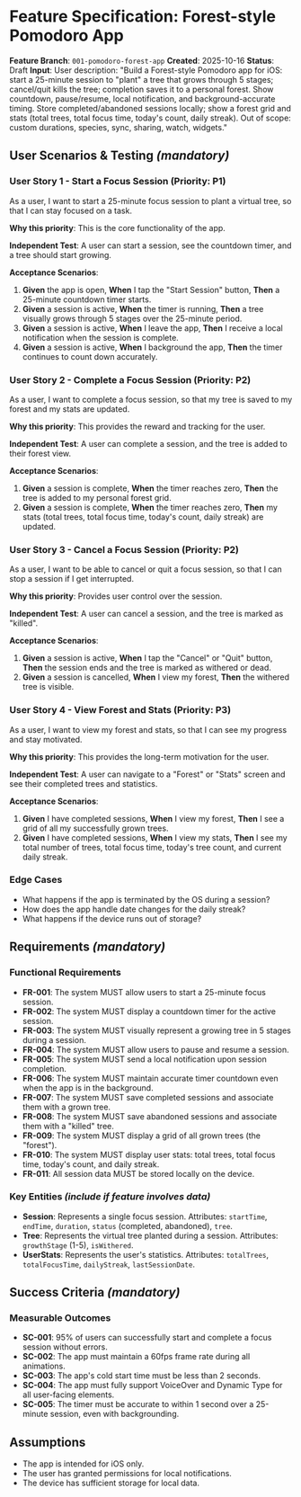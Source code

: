 # Feature Specification: Forest-style Pomodoro App

**Feature Branch**: `001-pomodoro-forest-app`
**Created**: 2025-10-16
**Status**: Draft
**Input**: User description: "Build a Forest-style Pomodoro app for iOS: start a 25-minute session to "plant" a tree that grows through 5 stages; cancel/quit kills the tree; completion saves it to a personal forest. Show countdown, pause/resume, local notification, and background-accurate timing. Store completed/abandoned sessions locally; show a forest grid and stats (total trees, total focus time, today's count, daily streak). Out of scope: custom durations, species, sync, sharing, watch, widgets."

## User Scenarios & Testing *(mandatory)*

### User Story 1 - Start a Focus Session (Priority: P1)

As a user, I want to start a 25-minute focus session to plant a virtual tree, so that I can stay focused on a task.

**Why this priority**: This is the core functionality of the app.

**Independent Test**: A user can start a session, see the countdown timer, and a tree should start growing.

**Acceptance Scenarios**:

1.  **Given** the app is open, **When** I tap the "Start Session" button, **Then** a 25-minute countdown timer starts.
2.  **Given** a session is active, **When** the timer is running, **Then** a tree visually grows through 5 stages over the 25-minute period.
3.  **Given** a session is active, **When** I leave the app, **Then** I receive a local notification when the session is complete.
4.  **Given** a session is active, **When** I background the app, **Then** the timer continues to count down accurately.

### User Story 2 - Complete a Focus Session (Priority: P2)

As a user, I want to complete a focus session, so that my tree is saved to my forest and my stats are updated.

**Why this priority**: This provides the reward and tracking for the user.

**Independent Test**: A user can complete a session, and the tree is added to their forest view.

**Acceptance Scenarios**:

1.  **Given** a session is complete, **When** the timer reaches zero, **Then** the tree is added to my personal forest grid.
2.  **Given** a session is complete, **When** the timer reaches zero, **Then** my stats (total trees, total focus time, today's count, daily streak) are updated.

### User Story 3 - Cancel a Focus Session (Priority: P2)

As a user, I want to be able to cancel or quit a focus session, so that I can stop a session if I get interrupted.

**Why this priority**: Provides user control over the session.

**Independent Test**: A user can cancel a session, and the tree is marked as "killed".

**Acceptance Scenarios**:

1.  **Given** a session is active, **When** I tap the "Cancel" or "Quit" button, **Then** the session ends and the tree is marked as withered or dead.
2.  **Given** a session is cancelled, **When** I view my forest, **Then** the withered tree is visible.

### User Story 4 - View Forest and Stats (Priority: P3)

As a user, I want to view my forest and stats, so that I can see my progress and stay motivated.

**Why this priority**: This provides the long-term motivation for the user.

**Independent Test**: A user can navigate to a "Forest" or "Stats" screen and see their completed trees and statistics.

**Acceptance Scenarios**:

1.  **Given** I have completed sessions, **When** I view my forest, **Then** I see a grid of all my successfully grown trees.
2.  **Given** I have completed sessions, **When** I view my stats, **Then** I see my total number of trees, total focus time, today's tree count, and current daily streak.

### Edge Cases

-   What happens if the app is terminated by the OS during a session?
-   How does the app handle date changes for the daily streak?
-   What happens if the device runs out of storage?

## Requirements *(mandatory)*

### Functional Requirements

-   **FR-001**: The system MUST allow users to start a 25-minute focus session.
-   **FR-002**: The system MUST display a countdown timer for the active session.
-   **FR-003**: The system MUST visually represent a growing tree in 5 stages during a session.
-   **FR-004**: The system MUST allow users to pause and resume a session.
-   **FR-005**: The system MUST send a local notification upon session completion.
-   **FR-006**: The system MUST maintain accurate timer countdown even when the app is in the background.
-   **FR-007**: The system MUST save completed sessions and associate them with a grown tree.
-   **FR-008**: The system MUST save abandoned sessions and associate them with a "killed" tree.
-   **FR-009**: The system MUST display a grid of all grown trees (the "forest").
-   **FR-010**: The system MUST display user stats: total trees, total focus time, today's count, and daily streak.
-   **FR-011**: All session data MUST be stored locally on the device.

### Key Entities *(include if feature involves data)*

-   **Session**: Represents a single focus session. Attributes: `startTime`, `endTime`, `duration`, `status` (completed, abandoned), `tree`.
-   **Tree**: Represents the virtual tree planted during a session. Attributes: `growthStage` (1-5), `isWithered`.
-   **UserStats**: Represents the user's statistics. Attributes: `totalTrees`, `totalFocusTime`, `dailyStreak`, `lastSessionDate`.

## Success Criteria *(mandatory)*

### Measurable Outcomes

-   **SC-001**: 95% of users can successfully start and complete a focus session without errors.
-   **SC-002**: The app must maintain a 60fps frame rate during all animations.
-   **SC-003**: The app's cold start time must be less than 2 seconds.
-   **SC-004**: The app must fully support VoiceOver and Dynamic Type for all user-facing elements.
-   **SC-005**: The timer must be accurate to within 1 second over a 25-minute session, even with backgrounding.

## Assumptions

-   The app is intended for iOS only.
-   The user has granted permissions for local notifications.
-   The device has sufficient storage for local data.
